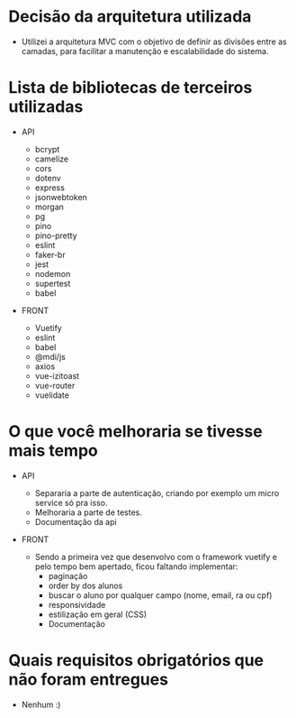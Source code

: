# Decisão da arquitetura utilizada
  * Utilizei a arquitetura MVC com o objetivo de definir as divisões entre as camadas, para facilitar a manutenção e escalabilidade do sistema.

# Lista de bibliotecas de terceiros utilizadas
  * API
    * bcrypt
    * camelize
    * cors
    * dotenv
    * express
    * jsonwebtoken
    * morgan
    * pg
    * pino
    * pino-pretty
    * eslint
    * faker-br
    * jest
    * nodemon
    * supertest
    * babel

  * FRONT
    * Vuetify
    * eslint
    * babel
    * @mdi/js
    * axios
    * vue-izitoast
    * vue-router
    * vuelidate

# O que você melhoraria se tivesse mais tempo
  * API
    * Separaria a parte de autenticação, criando por exemplo um micro service só pra isso.
    * Melhoraria a parte de testes.
    * Documentação da api
  
  * FRONT 
    * Sendo a primeira vez que desenvolvo com o framework vuetify e pelo tempo bem apertado,
    ficou faltando implementar:
      * paginação
      * order by dos alunos
      * buscar o aluno por qualquer campo (nome, email, ra ou cpf)
      * responsividade
      * estilização em geral (CSS)
      * Documentação

# Quais requisitos obrigatórios que não foram entregues
  * Nenhum :)